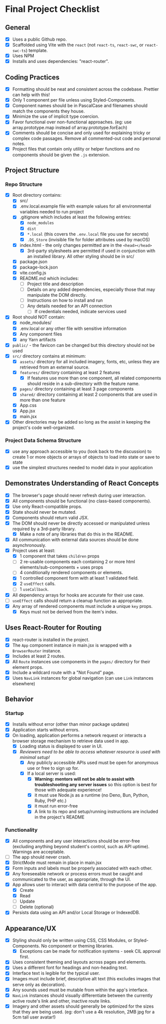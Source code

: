 # Final Project Checklist

## General

- [x] Uses a public Github repo.
- [x] Scaffolded using Vite with the `react` (not `react-ts`, `react-swc`, or `react-swc-ts`) template.
- [x] Uses NPM
- [x] Installs and uses dependencies: "react-router".

## Coding Practices

- [x] Formatting should be neat and consistent across the codebase. Prettier can help with this!
- [x] Only 1 component per file unless using Styled-Components.
- [x] Component names should be in PascalCase and filenames should match the components they house.
- [x] Minimize the use of implicit type coercion.
- [x] Favor functional over non-functional approaches. (eg: use array.prototype.map instead of array.prototype.forEach)
- [x] Comments should be concise and only used for explaining tricky or complex code passages. Remove all commented-out code and personal notes.
- [x] Project files that contain only utility or helper functions and no components should be given the `.js` extension.

## Project Structure

### Repo Structure

- [x] Root directory contains:
  - [x] src/
  - [x] .env.local.example file with example values for all environmental variables needed to run project
  - [x] .gitignore which includes at least the following entries:
    - [x] `node_modules`
    - [x] `dist`
    - [x] `*.local` (this covers the `.env.local` file you use for secrets)
    - [x] `.DS_Store` (invisible file for folder attributes used by macOS)
  - [x] index.html - the only changes permitted are in the `<head></head>`
    - [x] 3rd-party stylesheets are permitted if used in conjunction with an installed library. All other styling should be in src/
  - [x] package.json
  - [x] package-lock.json
  - [x] vite.config.js
  - [x] README.md which includes:
    - [ ] Project title and description
    - [ ] Details on any added dependencies, especially those that may manipulate the DOM directly.
    - [ ] Instructions on how to install and run
    - [ ] Any details needed for an API connection
      - [ ] If credentials needed, indicate services used
- [x] Root should NOT contain:
  - [x] node_modules/
  - [x] .env.local or any other file with sensitive information
  - [x] Any component files
  - [x] any Yarn artifacts
- [x] `public/` - the favicon can be changed but this directory should not be used
- [x] `src/` directory contains at minimum:
  - [x] `assets/` directory for all included imagery, fonts, etc, unless they are retrieved from an external source.
  - [x] `features/` directory containing at least 2 features
    - [x] If features use more than one component, all related components should reside in a sub-directory with the feature name.
  - [x] `pages/` directory containing at least 3 page components
  - [x] `shared/` directory containing at least 2 components that are used in more than one feature
  - [x] App.css
  - [x] App.jsx
  - [x] main.jsx
- [x] Other directories may be added so long as the assist in keeping the project's code well-organized.

### Project Data Schema Structure

- [x] use any approach accessible to you (look back to the discussion) to create 1 or more objects or arrays of objects to load into state or save to state
- [x] use the simplest structures needed to model data in your application

## Demonstrates Understanding of React Concepts

- [x] The browser's page should never refresh during user interaction.
- [x] All components should be functional (no class-based components).
- [x] Use only React-compatible props.
- [x] State should never be mutated.
- [x] Components should return valid JSX.
- [x] The DOM should never be directly accessed or manipulated unless required by a 3rd-party library.
  - [x] Make a note of any libraries that do this in the README.
- [x] All communication with external data sources should be done asynchronously.
- [x] Project uses at least:
  - [x] 1 component that takes `children` props
  - [ ] 2 re-usable components each containing 2 or more html elements/sub-components + uses props
  - [ ] 4 conditionally rendered components or elements.
  - [x] 1 controlled component form with at least 1 validated field.
  - [x] 2 `useEffect` calls.
  - [ ] 1 `useCallback`.
- [x] All dependency arrays for hooks are accurate for their use case.
- [ ] `useEffect` calls should return a cleanup function as appropriate.
- [x] Any array of rendered components must include a unique `key` props.
  - [x] Keys must not be derived from the item's index.

## Uses React-Router for Routing

- [x] react-router is installed in the project.
- [x] The `App` component instance in main.jsx is wrapped with a `BrowserRouter` instance.
- [x] Includes at least 2 routes.
- [x] All `Route` instances use components in the `pages/` directory for their element props.
- [x] Include a wildcard route with a "Not Found" page.
- [x] Uses `NavLink` instances for global navigation (can use `Link` instances elsewhere)

## Behavior

### Startup

- [x] Installs without error (other than minor package updates)
- [x] Application starts without errors.
- [x] On loading, application performs a network request or interacts a browser storage mechanism to retrieve data used in app.
  - [x] Loading status is displayed to user in UI.
  - [x] _Reviewers need to be able to access whatever resource is used with minimal setup!_
    - [x] Any publicly accessible APIs used must be open for anonymous use or free to sign up for.
    - [x] If a local server is used:
      - [x] **Warning: mentors will not be able to assist with troubleshooting any server issues** so this option is best for those with adequate experience!
      - [x] it must use Node.js as a runtime (no Deno, Bun, Python, Ruby, PHP etc.)
      - [x] it must run error-free
      - [x] A link to its repo and setup/running instructions are included in the project's README

### Functionality

- [x] All components and any user interactions should be error-free (excluding anything beyond student's control, such as API uptime). Warnings are acceptable.
- [ ] The app should never crash.
- [x] StrictMode must remain in place in main.jsx
- [x] Form inputs and labels must be properly associated with each other.
- [x] Any foreseeable network or process errors must be caught and communicated to the user, as appropriate, through the UI.
- [x] App allows user to interact with data central to the purpose of the app.
  - [x] Create
  - [x] Read
  - [ ] Update
  - [ ] Delete (optional)
- [x] Persists data using an API and/or Local Storage or IndexedDB.

## Appearance/UX

- [x] Styling should only be written using CSS, CSS Modules, or Styled-Components. No component or theming libraries.
  - [x] Exceptions can be made for notification systems - seek CIL approval first.
- [x] Uses consistent theming and layouts across pages and elements.
- [x] Uses a different font for headings and non-heading text.
- [x] Interface text is legible for the typical user.
- [x] Images must include brief, descriptive alt text (this excludes images that serve only as decoration).
- [x] Any sounds used must be mutable from within the app's interface.
- [x] `NavLink` instances should visually differentiate between the currently active route's link and other, inactive route links.
- [x] Imagery and other assets should generally be optimized for the sizes that they are being used. (eg: don't use a 4k resolution, 2MB jpg for a 5cm tall user avatar!)
